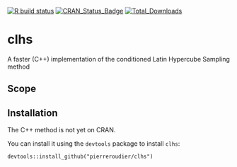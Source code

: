 [![R build status](https://github.com/pierreroudier/clhs/workflows/R-CMD-check/badge.svg)](https://github.com/pierreroudier/clhs/actions)
[![CRAN_Status_Badge](http://www.r-pkg.org/badges/version/clhs)](https://cran.r-project.org/package=clhs)
[![Total_Downloads](http://cranlogs.r-pkg.org/badges/grand-total/clhs)](https://cran.r-project.org/package=clhs)

# clhs

A faster (C++) implementation of the conditioned Latin Hypercube Sampling method

## Scope

## Installation

The C++ method is not yet on CRAN. 

You can install it using the `devtools` package to install `clhs`:

`devtools::install_github("pierreroudier/clhs")`
